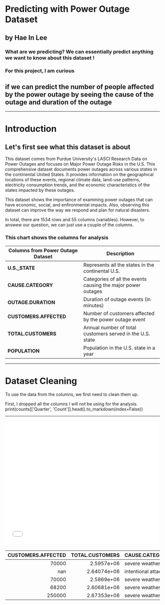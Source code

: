 # Predicting with Power Outage Dataset
## by Hae In Lee

### What are we predicting? We can essentially predict anything we want to know about this dataset ! 

### For this project, I am curious 
## if we can predict the number of people affected by the power outage by seeing the cause of the outage and duration of the outage

---

# Introduction
## Let's first see what this dataset is about
This dataset comes from Purdue University's LASCI Research Data on Power Outages and focuses on Major Power Outage Risks in the U.S. This comprehensive dataset documents power outages across various states in the continental United States. It provides information on the geographical locations of these events, regional climate data, land-use patterns, electricity consumption trends, and the economic characteristics of the states impacted by these outages. 

This dataset shows the importance of examining power outages that can have economic, social, and enfironmental impacts. Also, observing this dataset can improve the way we respond and plan for natural disasters.

In total, there are 1534 rows and 55 columns (variables). 
However, to answew our question, we can just use a couple of the columns.

### This chart shows the columns for analysis

| Columns from Power Outage Dataset     | Description    |
| ------------------------------------- | -------------- |
| **U.S._STATE**                        | Represents all the states in the continental U.S. |
| **CAUSE.CATEGORY**                    | Categories of all the events causing the major power outages |
| **OUTAGE.DURATION**                   | Duration of outage events (in minutes) |
| **CUSTOMERS.AFFECTED**                | Number of customers affected by the power outage event |
| **TOTAL.CUSTOMERS**                   | Annual number of total customers served in the U.S. state |
| **POPULATION**                        | Population in the U.S. state in a year |


---


# Dataset Cleaning 
To use the data from the columns, we first need to clean them up.

First, I dropped all the columns I will not be using for the analysis. 
print(counts[['Quarter', 'Count']].head().to_markdown(index=False))

---

<iframe
  src="assets/file-name.html"
  width="500"
  height="400"
  frameborder="0"
></iframe>

###

|   CUSTOMERS.AFFECTED |   TOTAL.CUSTOMERS | CAUSE.CATEGORY     | U.S._STATE   |   POPULATION |
|---------------------:|------------------:|:-------------------|:-------------|-------------:|
|                70000 |       2.5957e+06  | severe weather     | Minnesota    |  5.34812e+06 |
|                  nan |       2.64074e+06 | intentional attack | Minnesota    |  5.45712e+06 |
|                70000 |       2.5869e+06  | severe weather     | Minnesota    |  5.3109e+06  |
|                68200 |       2.60681e+06 | severe weather     | Minnesota    |  5.38044e+06 |
|               250000 |       2.67353e+06 | severe weather     | Minnesota    |  5.48959e+06 |
